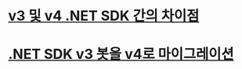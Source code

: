 # [v3 및 v4 .NET SDK 간의 차이점](migration-about.md)
# [.NET SDK v3 봇을 v4로 마이그레이션](conversion-framework.md)